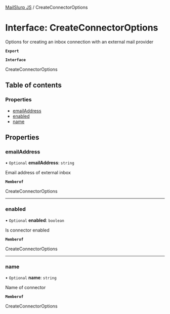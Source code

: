 [MailSlurp JS](../README.md) / CreateConnectorOptions

# Interface: CreateConnectorOptions

Options for creating an inbox connection with an external mail provider

**`Export`**

**`Interface`**

CreateConnectorOptions

## Table of contents

### Properties

- [emailAddress](CreateConnectorOptions.md#emailaddress)
- [enabled](CreateConnectorOptions.md#enabled)
- [name](CreateConnectorOptions.md#name)

## Properties

### emailAddress

• `Optional` **emailAddress**: `string`

Email address of external inbox

**`Memberof`**

CreateConnectorOptions

___

### enabled

• `Optional` **enabled**: `boolean`

Is connector enabled

**`Memberof`**

CreateConnectorOptions

___

### name

• `Optional` **name**: `string`

Name of connector

**`Memberof`**

CreateConnectorOptions
